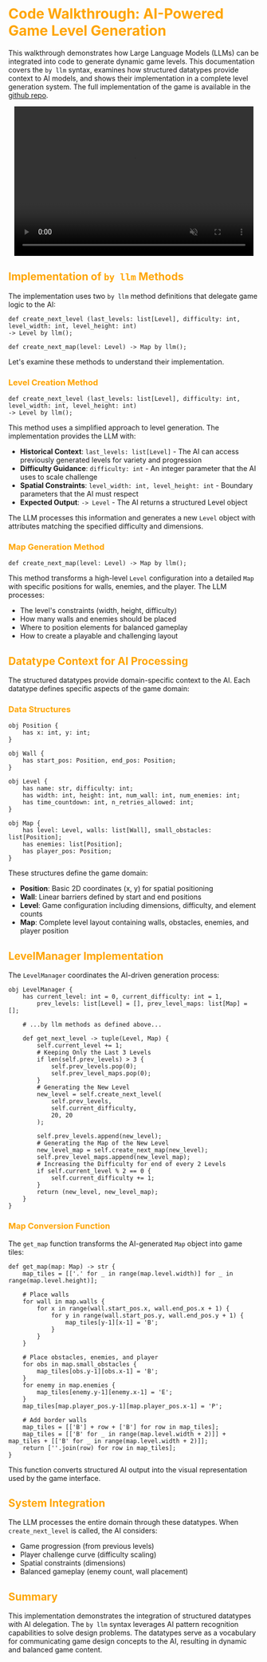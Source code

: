 # <span style="color: orange">Code Walkthrough: AI-Powered Game Level Generation

This walkthrough demonstrates how Large Language Models (LLMs) can be integrated into code to generate dynamic game levels. This documentation covers the `by llm` syntax, examines how structured datatypes provide context to AI models, and shows their implementation in a complete level generation system. The full implementation of the game is available in the [github repo](https://github.com/jaseci-labs/jaseci/tree/main/jac/examples/rpg_game).

<div align="center">
  <video width="480" height="300" autoplay loop muted playsinline>
    <source src="/learn/examples/mtp_examples/assets/rpg_demo.mp4" type="video/mp4">
    Your browser does not support the video tag.
  </video>
</div>

## <span style="color: orange">Implementation of `by llm` Methods

The implementation uses two `by llm` method definitions that delegate game logic to the AI:

```jac
def create_next_level (last_levels: list[Level], difficulty: int, level_width: int, level_height: int)
-> Level by llm();

def create_next_map(level: Level) -> Map by llm();
```

Let's examine these methods to understand their implementation.

### <span style="color: orange">Level Creation Method

```jac
def create_next_level (last_levels: list[Level], difficulty: int, level_width: int, level_height: int)
-> Level by llm();
```

This method uses a simplified approach to level generation. The implementation provides the LLM with:

- **Historical Context**: `last_levels: list[Level]` - The AI can access previously generated levels for variety and progression
- **Difficulty Guidance**: `difficulty: int` - An integer parameter that the AI uses to scale challenge
- **Spatial Constraints**: `level_width: int, level_height: int` - Boundary parameters that the AI must respect
- **Expected Output**: `-> Level` - The AI returns a structured Level object

The LLM processes this information and generates a new `Level` object with attributes matching the specified difficulty and dimensions.

### <span style="color: orange">Map Generation Method

```jac
def create_next_map(level: Level) -> Map by llm();
```

This method transforms a high-level `Level` configuration into a detailed `Map` with specific positions for walls, enemies, and the player. The LLM processes:

- The level's constraints (width, height, difficulty)
- How many walls and enemies should be placed
- Where to position elements for balanced gameplay
- How to create a playable and challenging layout

## <span style="color: orange">Datatype Context for AI Processing

The structured datatypes provide domain-specific context to the AI. Each datatype defines specific aspects of the game domain:

### <span style="color: orange">Data Structures

```jac
obj Position {
    has x: int, y: int;
}

obj Wall {
    has start_pos: Position, end_pos: Position;
}

obj Level {
    has name: str, difficulty: int;
    has width: int, height: int, num_wall: int, num_enemies: int;
    has time_countdown: int, n_retries_allowed: int;
}

obj Map {
    has level: Level, walls: list[Wall], small_obstacles: list[Position];
    has enemies: list[Position];
    has player_pos: Position;
}
```

These structures define the game domain:

- **Position**: Basic 2D coordinates (x, y) for spatial positioning
- **Wall**: Linear barriers defined by start and end positions
- **Level**: Game configuration including dimensions, difficulty, and element counts
- **Map**: Complete level layout containing walls, obstacles, enemies, and player position

## <span style="color: orange">LevelManager Implementation

The `LevelManager` coordinates the AI-driven generation process:

```jac
obj LevelManager {
    has current_level: int = 0, current_difficulty: int = 1,
        prev_levels: list[Level] = [], prev_level_maps: list[Map] = [];

    # ...by llm methods as defined above...

    def get_next_level -> tuple(Level, Map) {
        self.current_level += 1;
        # Keeping Only the Last 3 Levels
        if len(self.prev_levels) > 3 {
            self.prev_levels.pop(0);
            self.prev_level_maps.pop(0);
        }
        # Generating the New Level
        new_level = self.create_next_level(
            self.prev_levels,
            self.current_difficulty,
            20, 20
        );

        self.prev_levels.append(new_level);
        # Generating the Map of the New Level
        new_level_map = self.create_next_map(new_level);
        self.prev_level_maps.append(new_level_map);
        # Increasing the Difficulty for end of every 2 Levels
        if self.current_level % 2 == 0 {
            self.current_difficulty += 1;
        }
        return (new_level, new_level_map);
    }
}
```

### <span style="color: orange">Map Conversion Function

The `get_map` function transforms the AI-generated `Map` object into game tiles:

```jac
def get_map(map: Map) -> str {
    map_tiles = [['.' for _ in range(map.level.width)] for _ in range(map.level.height)];

    # Place walls
    for wall in map.walls {
        for x in range(wall.start_pos.x, wall.end_pos.x + 1) {
            for y in range(wall.start_pos.y, wall.end_pos.y + 1) {
                map_tiles[y-1][x-1] = 'B';
            }
        }
    }

    # Place obstacles, enemies, and player
    for obs in map.small_obstacles {
        map_tiles[obs.y-1][obs.x-1] = 'B';
    }
    for enemy in map.enemies {
        map_tiles[enemy.y-1][enemy.x-1] = 'E';
    }
    map_tiles[map.player_pos.y-1][map.player_pos.x-1] = 'P';

    # Add border walls
    map_tiles = [['B'] + row + ['B'] for row in map_tiles];
    map_tiles = [['B' for _ in range(map.level.width + 2)]] + map_tiles + [['B' for _ in range(map.level.width + 2)]];
    return [''.join(row) for row in map_tiles];
}
```

This function converts structured AI output into the visual representation used by the game interface.

## <span style="color: orange">System Integration

The LLM processes the entire domain through these datatypes. When `create_next_level` is called, the AI considers:

- Game progression (from previous levels)
- Player challenge curve (difficulty scaling)
- Spatial constraints (dimensions)
- Balanced gameplay (enemy count, wall placement)

## <span style="color: orange">Summary

This implementation demonstrates the integration of structured datatypes with AI delegation. The `by llm` syntax leverages AI pattern recognition capabilities to solve design problems. The datatypes serve as a vocabulary for communicating game design concepts to the AI, resulting in dynamic and balanced game content.